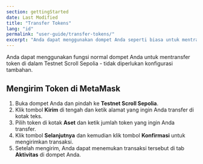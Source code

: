 ```yaml
---
section: gettingStarted
date: Last Modified
title: "Transfer Tokens"
lang: "id"
permalink: "user-guide/transfer-tokens/"
excerpt: "Anda dapat menggunakan dompet Anda seperti biasa untuk mentransfer token di dalam Testnet Scroll Sepolia."
---
```


Anda dapat menggunakan fungsi normal dompet Anda untuk mentransfer token di dalam Testnet Scroll Sepolia - tidak diperlukan konfigurasi tambahan.

## Mengirim Token di MetaMask

1. Buka dompet Anda dan pindah ke **Testnet Scroll Sepolia**.
2. Klik tombol **Kirim** di tengah dan ketik alamat yang ingin Anda transfer di kotak teks.
3. Pilih token di kotak **Aset** dan ketik jumlah token yang ingin Anda transfer.
4. Klik tombol **Selanjutnya** dan kemudian klik tombol **Konfirmasi** untuk mengirimkan transaksi.
5. Setelah mengirim, Anda dapat menemukan transaksi tersebut di tab **Aktivitas** di dompet Anda.
